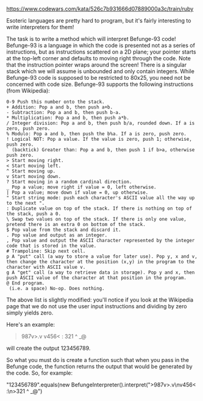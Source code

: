 https://www.codewars.com/kata/526c7b931666d07889000a3c/train/ruby

Esoteric languages are pretty hard to program, but it's fairly interesting to write interpreters for them!

The task is to write a method which will interpret Befunge-93 code! Befunge-93 is a language in which the code is presented not as a series of instructions, but as instructions scattered on a 2D plane; your pointer starts at the top-left corner and defaults to moving right through the code. Note that the instruction pointer wraps around the screen! There is a singular stack which we will assume is unbounded and only contain integers. While Befunge-93 code is supposed to be restricted to 80x25, you need not be concerned with code size. Befunge-93 supports the following instructions (from Wikipedia):

    0-9 Push this number onto the stack.
    + Addition: Pop a and b, then push a+b.
    - Subtraction: Pop a and b, then push b-a.
    * Multiplication: Pop a and b, then push a*b.
    / Integer division: Pop a and b, then push b/a, rounded down. If a is zero, push zero.
    % Modulo: Pop a and b, then push the b%a. If a is zero, push zero.
    ! Logical NOT: Pop a value. If the value is zero, push 1; otherwise, push zero.
    ` (backtick) Greater than: Pop a and b, then push 1 if b>a, otherwise push zero.
    > Start moving right.
    < Start moving left.
    ^ Start moving up.
    v Start moving down.
    ? Start moving in a random cardinal direction.
    _ Pop a value; move right if value = 0, left otherwise.
    | Pop a value; move down if value = 0, up otherwise.
    " Start string mode: push each character's ASCII value all the way up to the next ".
    : Duplicate value on top of the stack. If there is nothing on top of the stack, push a 0.
    \ Swap two values on top of the stack. If there is only one value, pretend there is an extra 0 on bottom of the stack.
    $ Pop value from the stack and discard it.
    . Pop value and output as an integer.
    , Pop value and output the ASCII character represented by the integer code that is stored in the value.
    # Trampoline: Skip next cell.
    p A "put" call (a way to store a value for later use). Pop y, x and v, then change the character at the position (x,y) in the program to the character with ASCII value v.
    g A "get" call (a way to retrieve data in storage). Pop y and x, then push ASCII value of the character at that position in the program.
    @ End program.
     (i.e. a space) No-op. Does nothing.

The above list is slightly modified: you'll notice if you look at the Wikipedia page that we do not use the user input instructions and dividing by zero simply yields zero.

Here's an example:

>987v>.v
v456<  :
>321 ^ _@

will create the output 123456789.

So what you must do is create a function such that when you pass in the Befunge code, the function returns the output that would be generated by the code. So, for example:

"123456789".equals(new BefungeInterpreter().interpret(">987v>.v\nv456<  :\n>321 ^ _@")

